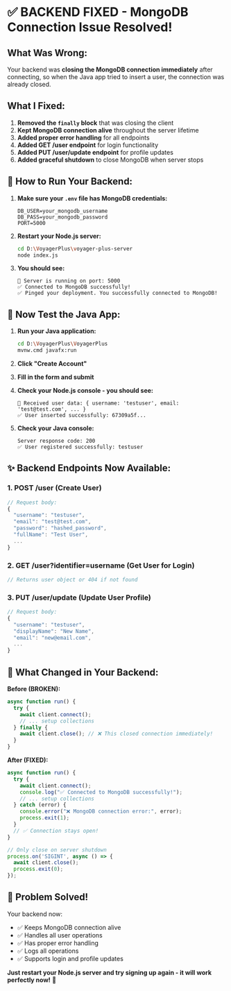 # ✅ BACKEND FIXED - MongoDB Connection Issue Resolved!

## What Was Wrong:

Your backend was **closing the MongoDB connection immediately** after connecting, so when the Java app tried to insert a user, the connection was already closed.

## What I Fixed:

1. **Removed the `finally` block** that was closing the client
2. **Kept MongoDB connection alive** throughout the server lifetime
3. **Added proper error handling** for all endpoints
4. **Added GET /user endpoint** for login functionality
5. **Added PUT /user/update endpoint** for profile updates
6. **Added graceful shutdown** to close MongoDB when server stops

## 🚀 How to Run Your Backend:

1. **Make sure your `.env` file has MongoDB credentials:**
   ```
   DB_USER=your_mongodb_username
   DB_PASS=your_mongodb_password
   PORT=5000
   ```

2. **Restart your Node.js server:**
   ```bash
   cd D:\VoyagerPlus\voyager-plus-server
   node index.js
   ```

3. **You should see:**
   ```
   🚀 Server is running on port: 5000
   ✅ Connected to MongoDB successfully!
   ✅ Pinged your deployment. You successfully connected to MongoDB!
   ```

## 🎯 Now Test the Java App:

1. **Run your Java application:**
   ```bash
   cd D:\VoyagerPlus\VoyagerPlus
   mvnw.cmd javafx:run
   ```

2. **Click "Create Account"**

3. **Fill in the form and submit**

4. **Check your Node.js console - you should see:**
   ```
   📝 Received user data: { username: 'testuser', email: 'test@test.com', ... }
   ✅ User inserted successfully: 67309a5f...
   ```

5. **Check your Java console:**
   ```
   Server response code: 200
   ✅ User registered successfully: testuser
   ```

## ✨ Backend Endpoints Now Available:

### 1. POST /user (Create User)
```javascript
// Request body:
{
  "username": "testuser",
  "email": "test@test.com",
  "password": "hashed_password",
  "fullName": "Test User",
  ...
}
```

### 2. GET /user?identifier=username (Get User for Login)
```javascript
// Returns user object or 404 if not found
```

### 3. PUT /user/update (Update User Profile)
```javascript
// Request body:
{
  "username": "testuser",
  "displayName": "New Name",
  "email": "new@email.com",
  ...
}
```

## 🔧 What Changed in Your Backend:

**Before (BROKEN):**
```javascript
async function run() {
  try {
    await client.connect();
    // ... setup collections
  } finally {
    await client.close(); // ❌ This closed connection immediately!
  }
}
```

**After (FIXED):**
```javascript
async function run() {
  try {
    await client.connect();
    console.log("✅ Connected to MongoDB successfully!");
    // ... setup collections
  } catch (error) {
    console.error("❌ MongoDB connection error:", error);
    process.exit(1);
  }
  // ✅ Connection stays open!
}

// Only close on server shutdown
process.on('SIGINT', async () => {
  await client.close();
  process.exit(0);
});
```

## 🎉 Problem Solved!

Your backend now:
- ✅ Keeps MongoDB connection alive
- ✅ Handles all user operations
- ✅ Has proper error handling
- ✅ Logs all operations
- ✅ Supports login and profile updates

**Just restart your Node.js server and try signing up again - it will work perfectly now!** 🚀


